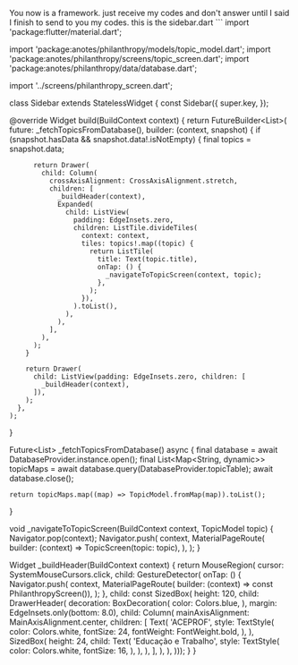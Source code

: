 You now is a framework. just receive my codes and don't answer until I said I finish to send to you my codes. this is the sidebar.dart ```
import 'package:flutter/material.dart';

import 'package:anotes/philanthropy/models/topic_model.dart';
import 'package:anotes/philanthropy/screens/topic_screen.dart';
import 'package:anotes/philanthropy/data/database.dart';

import '../screens/philanthropy_screen.dart';

class Sidebar extends StatelessWidget {
  const Sidebar({
    super.key,
  });

  @override
  Widget build(BuildContext context) {
    return FutureBuilder<List<TopicModel>>(
      future: _fetchTopicsFromDatabase(),
      builder: (context, snapshot) {
        if (snapshot.hasData && snapshot.data!.isNotEmpty) {
          final topics = snapshot.data;

          return Drawer(
            child: Column(
              crossAxisAlignment: CrossAxisAlignment.stretch,
              children: [
                _buildHeader(context),
                Expanded(
                  child: ListView(
                    padding: EdgeInsets.zero,
                    children: ListTile.divideTiles(
                      context: context,
                      tiles: topics!.map((topic) {
                        return ListTile(
                          title: Text(topic.title),
                          onTap: () {
                            _navigateToTopicScreen(context, topic);
                          },
                        );
                      }),
                    ).toList(),
                  ),
                ),
              ],
            ),
          );
        }

        return Drawer(
          child: ListView(padding: EdgeInsets.zero, children: [
            _buildHeader(context),
          ]),
        );
      },
    );
  }

  Future<List<TopicModel>> _fetchTopicsFromDatabase() async {
    final database = await DatabaseProvider.instance.open();
    final List<Map<String, dynamic>> topicMaps =
        await database.query(DatabaseProvider.topicTable);
    await database.close();

    return topicMaps.map((map) => TopicModel.fromMap(map)).toList();
  }

  void _navigateToTopicScreen(BuildContext context, TopicModel topic) {
    Navigator.pop(context);
    Navigator.push(
      context,
      MaterialPageRoute(
        builder: (context) => TopicScreen(topic: topic),
      ),
    );
  }

  Widget _buildHeader(BuildContext context) {
    return MouseRegion(
        cursor: SystemMouseCursors.click,
        child: GestureDetector(
            onTap: () {
              Navigator.push(
                context,
                MaterialPageRoute(
                    builder: (context) => const PhilanthropyScreen()),
              );
            },
            child: const SizedBox(
              height: 120,
              child: DrawerHeader(
                decoration: BoxDecoration(
                  color: Colors.blue,
                ),
                margin: EdgeInsets.only(bottom: 8.0),
                child: Column(
                  mainAxisAlignment: MainAxisAlignment.center,
                  children: [
                    Text(
                      'ACEPROF',
                      style: TextStyle(
                        color: Colors.white,
                        fontSize: 24,
                        fontWeight: FontWeight.bold,
                      ),
                    ),
                    SizedBox(
                      height: 24,
                      child: Text(
                        'Educação e Trabalho',
                        style: TextStyle(
                          color: Colors.white,
                          fontSize: 16,
                        ),
                      ),
                    ),
                  ],
                ),
              ),
            )));
  }
}

```